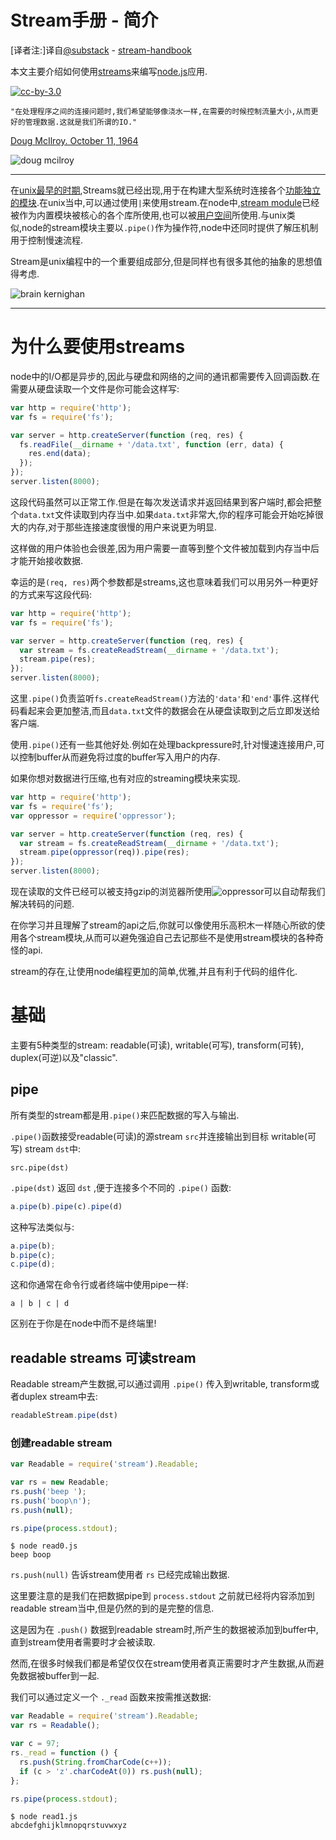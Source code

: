 # Stream手册 - 简介

[译者注:]译自[@substack](https://github.com/substack) - [stream-handbook](https://github.com/substack/stream-handbook)

本文主要介绍如何使用[streams](http://nodejs.org/docs/latest/api/stream.html)来编写[node.js](http://nodejs.org/)应用.

[![cc-by-3.0](http://i.creativecommons.org/l/by/3.0/80x15.png)](http://creativecommons.org/licenses/by/3.0/)

```
"在处理程序之间的连接问题时,我们希望能够像浇水一样,在需要的时候控制流量大小,从而更好的管理数据.这就是我们所谓的IO."
```

[Doug McIlroy. October 11, 1964](http://cm.bell-labs.com/who/dmr/mdmpipe.html)

![doug mcilroy](http://substack.net/images/mcilroy.png)

***

在[unix最早的时期](http://www.youtube.com/watch?v=tc4ROCJYbm0),Streams就已经出现,用于在构建大型系统时连接各个[功能独立的模块](http://www.faqs.org/docs/artu/ch01s06.html).在unix当中,可以通过使用`|`来使用stream.在node中,[stream module](http://nodejs.org/docs/latest/api/stream.html)已经被作为内置模块被核心的各个库所使用,也可以被[用户空间](http://en.wikipedia.org/wiki/Kernel_space#KERNEL)所使用.与unix类似,node的stream模块主要以`.pipe()`作为操作符,node中还同时提供了解压机制用于控制慢速流程.

Stream是unix编程中的一个重要组成部分,但是同样也有很多其他的抽象的思想值得考虑.

![brain kernighan](http://substack.net/images/kernighan.png)

***

# 为什么要使用streams

node中的I/O都是异步的,因此与硬盘和网络的之间的通讯都需要传入回调函数.在需要从硬盘读取一个文件是你可能会这样写:

```js
var http = require('http');
var fs = require('fs');

var server = http.createServer(function (req, res) {
  fs.readFile(__dirname + '/data.txt', function (err, data) {
    res.end(data);
  });
});
server.listen(8000);
```

这段代码虽然可以正常工作.但是在每次发送请求并返回结果到客户端时,都会把整个`data.txt`文件读取到内存当中.如果`data.txt`非常大,你的程序可能会开始吃掉很大的内存,对于那些连接速度很慢的用户来说更为明显.

这样做的用户体验也会很差,因为用户需要一直等到整个文件被加载到内存当中后才能开始接收数据.

幸运的是`(req, res)`两个参数都是streams,这也意味着我们可以用另外一种更好的方式来写这段代码:

``` js
var http = require('http');
var fs = require('fs');

var server = http.createServer(function (req, res) {
  var stream = fs.createReadStream(__dirname + '/data.txt');
  stream.pipe(res);
});
server.listen(8000);
```

这里`.pipe()`负责监听`fs.createReadStream()`方法的`'data'`和`'end'`事件.这样代码看起来会更加整洁,而且`data.txt`文件的数据会在从硬盘读取到之后立即发送给客户端.

使用`.pipe()`还有一些其他好处.例如在处理backpressure时,针对慢速连接用户,可以控制buffer从而避免将过度的buffer写入用户的内存.

如果你想对数据进行压缩,也有对应的streaming模块来实现.

``` js
var http = require('http');
var fs = require('fs');
var oppressor = require('oppressor');

var server = http.createServer(function (req, res) {
  var stream = fs.createReadStream(__dirname + '/data.txt');
  stream.pipe(oppressor(req)).pipe(res);
});
server.listen(8000);
```

现在读取的文件已经可以被支持gzip的浏览器所使用![oppressor](https://github.com/substack/oppressor)可以自动帮我们解决转码的问题.

在你学习并且理解了stream的api之后,你就可以像使用乐高积木一样随心所欲的使用各个stream模块,从而可以避免强迫自己去记那些不是使用stream模块的各种奇怪的api.

stream的存在,让使用node编程更加的简单,优雅,并且有利于代码的组件化.

# 基础

主要有5种类型的stream: readable(可读), writable(可写), transform(可转), duplex(可逆)以及"classic".

## pipe

所有类型的stream都是用`.pipe()`来匹配数据的写入与输出.

`.pipe()`函数接受readable(可读)的源stream `src`并连接输出到目标 writable(可写) stream `dst`中:

```
src.pipe(dst)
```

`.pipe(dst)` 返回 `dst` ,便于连接多个不同的 `.pipe()` 函数:

``` js
a.pipe(b).pipe(c).pipe(d)
```
这种写法类似与:

``` js
a.pipe(b);
b.pipe(c);
c.pipe(d);
```

这和你通常在命令行或者终端中使用pipe一样:

```
a | b | c | d
```

区别在于你是在node中而不是终端里!

## readable streams 可读stream

Readable stream产生数据,可以通过调用 `.pipe()` 传入到writable, transform或者duplex stream中去:

``` js
readableStream.pipe(dst)
```

### 创建readable stream

``` js
var Readable = require('stream').Readable;

var rs = new Readable;
rs.push('beep ');
rs.push('boop\n');
rs.push(null);

rs.pipe(process.stdout);
```

```
$ node read0.js
beep boop
```

`rs.push(null)` 告诉stream使用者 `rs` 已经完成输出数据.

这里要注意的是我们在把数据pipe到 `process.stdout` 之前就已经将内容添加到readable stream当中,但是仍然的到的是完整的信息.

这是因为在 `.push()` 数据到readable stream时,所产生的数据被添加到buffer中,直到stream使用者需要时才会被读取.

然而,在很多时候我们都是希望仅仅在stream使用者真正需要时才产生数据,从而避免数据被buffer到一起.

我们可以通过定义一个 `._read` 函数来按需推送数据:

``` js
var Readable = require('stream').Readable;
var rs = Readable();

var c = 97;
rs._read = function () {
  rs.push(String.fromCharCode(c++));
  if (c > 'z'.charCodeAt(0)) rs.push(null);
};

rs.pipe(process.stdout);
```

```
$ node read1.js
abcdefghijklmnopqrstuvwxyz
```

